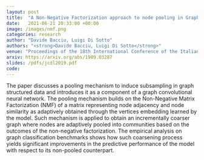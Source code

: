 ```yaml
---
layout: post
title:  "A Non-Negative Factorization approach to node pooling in Graph Convolutional Neural Networks"
date:   2021-06-21 20:33:00 +00:00
image: /images/nmf.png
categories: research
author: "Davide Bacciu, Luigi Di Sotto"
authors: "<strong>Davide Bacciu, Luigi Di Sotto</strong>"
venue: "Proceedings of the 18th International Conference of the Italian Association for Artificial Intelligence (AIIA 2019), Springer, 2019"
arxiv: https://arxiv.org/abs/1909.03287
slides: /pdfs/jcdl2019.pdf
code:
---
```

The paper discusses a pooling mechanism to induce subsampling in graph structured data and introduces it as a component of a graph convolutional neural network. The pooling mechanism builds on the Non-Negative Matrix Factorization (NMF) of a matrix representing node adjacency and node similarity as adaptively obtained through the vertices embedding learned by the model. Such mechanism is applied to obtain an incrementally coarser graph where nodes are adaptively pooled into communities based on the outcomes of the non-negative factorization. The empirical analysis on graph classification benchmarks shows how such coarsening process yields significant improvements in the predictive performance of the model with respect to its non-pooled counterpart.